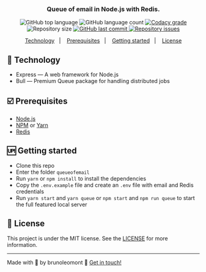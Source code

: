 <h3 align="center">
	Queue of email in Node.js with Redis.
</h3>
<p align="center">
  <img alt="GitHub top language" src="https://img.shields.io/github/languages/top/brunoleomont/queueofemail.svg">
  
  <img alt="GitHub language count" src="https://img.shields.io/github/languages/count/brunoleomont/queueofemail.svg">
  
  <a href="https://www.codacy.com/app/brunoleomont/queueofemail?utm_source=github.com&amp;utm_medium=referral&amp;utm_content=brunoleomont/queueofemail&amp;utm_campaign=Badge_Grade">
    <img alt="Codacy grade" src="https://img.shields.io/codacy/grade/70c8e79c83b442278f6c276ebf117ae4.svg">
  </a>

  
  <img alt="Repository size" src="https://img.shields.io/github/repo-size/brunoleomont/queueofemail.svg">
  <a href="https://github.com/brunoleomont/queueofemail/commits/master">
    <img alt="GitHub last commit" src="https://img.shields.io/github/last-commit/brunoleomont/queueofemail.svg">
  </a>
  
  <a href="https://github.com/brunoleomont/queueofemail/issues">
    <img alt="Repository issues" src="https://img.shields.io/github/issues/brunoleomont/queueofemail.svg">
  </a>
</p>

<p align="center">
<a href="#rocket-technology">Technology</a>&nbsp;&nbsp;&nbsp;|&nbsp;&nbsp;&nbsp;
  <a href="#ballot_box_with_check-prerequisites">Prerequisites</a>&nbsp;&nbsp;&nbsp;|&nbsp;&nbsp;&nbsp;
    <a href="#up-getting-started">Getting started</a>&nbsp;&nbsp;&nbsp;|&nbsp;&nbsp;&nbsp;
  <a href="#memo-license">License</a>
</p>

## [](#technology):rocket: Technology
-  Express — A web framework for Node.js
-  Bull — Premium Queue package for handling distributed jobs

## [](#prerequisites):ballot_box_with_check: Prerequisites
-   [Node.js](https://nodejs.org/en/)
-   [NPM](https://www.npmjs.com/) or [Yarn](https://yarnpkg.com/pt-BR/docs/install)
- [Redis](https://redis.io/)

## [](#getting-started):up: Getting started

-  Clone this repo
-  Enter the folder `queueofemail`
-  Run `yarn` or `npm install` to install the dependencies
-  Copy the `.env.example` file and create an `.env` file with email and Redis credentials
- Run `yarn start` and `yarn queue` or `npm start` and `npm run queue` to start the full featured local server

## [](#license):memo: License
This project is under the MIT license. See the [LICENSE](https://github.com/brunoleomont/queueofemail/blob/master/LICENSE) for more information.

----------

Made with :blue_heart: by brunoleomont  👋  [Get in touch!](https://www.linkedin.com/in/brunoleomont/)
